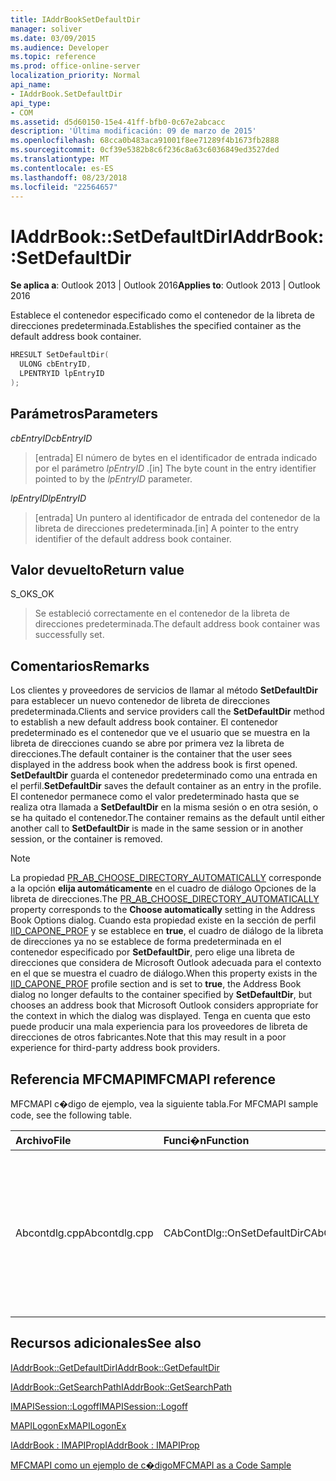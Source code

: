 ```yaml
---
title: IAddrBookSetDefaultDir
manager: soliver
ms.date: 03/09/2015
ms.audience: Developer
ms.topic: reference
ms.prod: office-online-server
localization_priority: Normal
api_name:
- IAddrBook.SetDefaultDir
api_type:
- COM
ms.assetid: d5d60150-15e4-41ff-bfb0-0c67e2abcacc
description: 'Última modificación: 09 de marzo de 2015'
ms.openlocfilehash: 68cca0b483aca91001f8ee71289f4b1673fb2888
ms.sourcegitcommit: 0cf39e5382b8c6f236c8a63c6036849ed3527ded
ms.translationtype: MT
ms.contentlocale: es-ES
ms.lasthandoff: 08/23/2018
ms.locfileid: "22564657"
---
```

# <a name="iaddrbooksetdefaultdir"></a><span data-ttu-id="58d3f-103">IAddrBook::SetDefaultDir</span><span class="sxs-lookup"><span data-stu-id="58d3f-103">IAddrBook::SetDefaultDir</span></span>

  
  
<span data-ttu-id="58d3f-104">**Se aplica a**: Outlook 2013 | Outlook 2016</span><span class="sxs-lookup"><span data-stu-id="58d3f-104">**Applies to**: Outlook 2013 | Outlook 2016</span></span> 
  
<span data-ttu-id="58d3f-105">Establece el contenedor especificado como el contenedor de la libreta de direcciones predeterminada.</span><span class="sxs-lookup"><span data-stu-id="58d3f-105">Establishes the specified container as the default address book container.</span></span>
  
```cpp
HRESULT SetDefaultDir(
  ULONG cbEntryID,
  LPENTRYID lpEntryID
);
```

## <a name="parameters"></a><span data-ttu-id="58d3f-106">Parámetros</span><span class="sxs-lookup"><span data-stu-id="58d3f-106">Parameters</span></span>

 <span data-ttu-id="58d3f-107">_cbEntryID_</span><span class="sxs-lookup"><span data-stu-id="58d3f-107">_cbEntryID_</span></span>
  
> <span data-ttu-id="58d3f-108">[entrada] El número de bytes en el identificador de entrada indicado por el parámetro _lpEntryID_ .</span><span class="sxs-lookup"><span data-stu-id="58d3f-108">[in] The byte count in the entry identifier pointed to by the  _lpEntryID_ parameter.</span></span> 
    
 <span data-ttu-id="58d3f-109">_lpEntryID_</span><span class="sxs-lookup"><span data-stu-id="58d3f-109">_lpEntryID_</span></span>
  
> <span data-ttu-id="58d3f-110">[entrada] Un puntero al identificador de entrada del contenedor de la libreta de direcciones predeterminada.</span><span class="sxs-lookup"><span data-stu-id="58d3f-110">[in] A pointer to the entry identifier of the default address book container.</span></span>
    
## <a name="return-value"></a><span data-ttu-id="58d3f-111">Valor devuelto</span><span class="sxs-lookup"><span data-stu-id="58d3f-111">Return value</span></span>

<span data-ttu-id="58d3f-112">S_OK</span><span class="sxs-lookup"><span data-stu-id="58d3f-112">S_OK</span></span> 
  
> <span data-ttu-id="58d3f-113">Se estableció correctamente en el contenedor de la libreta de direcciones predeterminada.</span><span class="sxs-lookup"><span data-stu-id="58d3f-113">The default address book container was successfully set.</span></span>
    
## <a name="remarks"></a><span data-ttu-id="58d3f-114">Comentarios</span><span class="sxs-lookup"><span data-stu-id="58d3f-114">Remarks</span></span>

<span data-ttu-id="58d3f-115">Los clientes y proveedores de servicios de llamar al método **SetDefaultDir** para establecer un nuevo contenedor de libreta de direcciones predeterminada.</span><span class="sxs-lookup"><span data-stu-id="58d3f-115">Clients and service providers call the **SetDefaultDir** method to establish a new default address book container.</span></span> <span data-ttu-id="58d3f-116">El contenedor predeterminado es el contenedor que ve el usuario que se muestra en la libreta de direcciones cuando se abre por primera vez la libreta de direcciones.</span><span class="sxs-lookup"><span data-stu-id="58d3f-116">The default container is the container that the user sees displayed in the address book when the address book is first opened.</span></span> <span data-ttu-id="58d3f-117">**SetDefaultDir** guarda el contenedor predeterminado como una entrada en el perfil.</span><span class="sxs-lookup"><span data-stu-id="58d3f-117">**SetDefaultDir** saves the default container as an entry in the profile.</span></span> <span data-ttu-id="58d3f-118">El contenedor permanece como el valor predeterminado hasta que se realiza otra llamada a **SetDefaultDir** en la misma sesión o en otra sesión, o se ha quitado el contenedor.</span><span class="sxs-lookup"><span data-stu-id="58d3f-118">The container remains as the default until either another call to **SetDefaultDir** is made in the same session or in another session, or the container is removed.</span></span> 
  
> [!NOTE]
> <span data-ttu-id="58d3f-119">La propiedad [PR_AB_CHOOSE_DIRECTORY_AUTOMATICALLY](pidtagaddressbookchoosedirectoryautomatically-canonical-property.md) corresponde a la opción **elija automáticamente** en el cuadro de diálogo Opciones de la libreta de direcciones.</span><span class="sxs-lookup"><span data-stu-id="58d3f-119">The [PR_AB_CHOOSE_DIRECTORY_AUTOMATICALLY](pidtagaddressbookchoosedirectoryautomatically-canonical-property.md) property corresponds to the **Choose automatically** setting in the Address Book Options dialog.</span></span> <span data-ttu-id="58d3f-120">Cuando esta propiedad existe en la sección de perfil [IID_CAPONE_PROF](http://msdn.microsoft.com/library/281aabc3-9656-299c-4c78-7733dc71050a%28Office.15%29.aspx) y se establece en **true**, el cuadro de diálogo de la libreta de direcciones ya no se establece de forma predeterminada en el contenedor especificado por **SetDefaultDir**, pero elige una libreta de direcciones que considera de Microsoft Outlook adecuada para el contexto en el que se muestra el cuadro de diálogo.</span><span class="sxs-lookup"><span data-stu-id="58d3f-120">When this property exists in the [IID_CAPONE_PROF](http://msdn.microsoft.com/library/281aabc3-9656-299c-4c78-7733dc71050a%28Office.15%29.aspx) profile section and is set to **true**, the Address Book dialog no longer defaults to the container specified by **SetDefaultDir**, but chooses an address book that Microsoft Outlook considers appropriate for the context in which the dialog was displayed.</span></span> <span data-ttu-id="58d3f-121">Tenga en cuenta que esto puede producir una mala experiencia para los proveedores de libreta de direcciones de otros fabricantes.</span><span class="sxs-lookup"><span data-stu-id="58d3f-121">Note that this may result in a poor experience for third-party address book providers.</span></span> 
  
## <a name="mfcmapi-reference"></a><span data-ttu-id="58d3f-122">Referencia MFCMAPI</span><span class="sxs-lookup"><span data-stu-id="58d3f-122">MFCMAPI reference</span></span>

<span data-ttu-id="58d3f-123">MFCMAPI c�digo de ejemplo, vea la siguiente tabla.</span><span class="sxs-lookup"><span data-stu-id="58d3f-123">For MFCMAPI sample code, see the following table.</span></span>
  
|<span data-ttu-id="58d3f-124">**Archivo**</span><span class="sxs-lookup"><span data-stu-id="58d3f-124">**File**</span></span>|<span data-ttu-id="58d3f-125">**Funci�n**</span><span class="sxs-lookup"><span data-stu-id="58d3f-125">**Function**</span></span>|<span data-ttu-id="58d3f-126">**Comentario**</span><span class="sxs-lookup"><span data-stu-id="58d3f-126">**Comment**</span></span>|
|:-----|:-----|:-----|
|<span data-ttu-id="58d3f-127">Abcontdlg.cpp</span><span class="sxs-lookup"><span data-stu-id="58d3f-127">Abcontdlg.cpp</span></span>  <br/> |<span data-ttu-id="58d3f-128">CAbContDlg::OnSetDefaultDir</span><span class="sxs-lookup"><span data-stu-id="58d3f-128">CAbContDlg::OnSetDefaultDir</span></span>  <br/> |<span data-ttu-id="58d3f-129">MFCMAPI usa el método **SetDefaultDir** para realizar el contenedor de la libreta de direcciones especificado en el valor predeterminado uno.</span><span class="sxs-lookup"><span data-stu-id="58d3f-129">MFCMAPI uses the **SetDefaultDir** method to make the specified address book container the default one.</span></span>  <br/> |
   
## <a name="see-also"></a><span data-ttu-id="58d3f-130">Recursos adicionales</span><span class="sxs-lookup"><span data-stu-id="58d3f-130">See also</span></span>



[<span data-ttu-id="58d3f-131">IAddrBook::GetDefaultDir</span><span class="sxs-lookup"><span data-stu-id="58d3f-131">IAddrBook::GetDefaultDir</span></span>](iaddrbook-getdefaultdir.md)
  
[<span data-ttu-id="58d3f-132">IAddrBook::GetSearchPath</span><span class="sxs-lookup"><span data-stu-id="58d3f-132">IAddrBook::GetSearchPath</span></span>](iaddrbook-getsearchpath.md)
  
[<span data-ttu-id="58d3f-133">IMAPISession::Logoff</span><span class="sxs-lookup"><span data-stu-id="58d3f-133">IMAPISession::Logoff</span></span>](imapisession-logoff.md)
  
[<span data-ttu-id="58d3f-134">MAPILogonEx</span><span class="sxs-lookup"><span data-stu-id="58d3f-134">MAPILogonEx</span></span>](mapilogonex.md)
  
[<span data-ttu-id="58d3f-135">IAddrBook : IMAPIProp</span><span class="sxs-lookup"><span data-stu-id="58d3f-135">IAddrBook : IMAPIProp</span></span>](iaddrbookimapiprop.md)


[<span data-ttu-id="58d3f-136">MFCMAPI como un ejemplo de c�digo</span><span class="sxs-lookup"><span data-stu-id="58d3f-136">MFCMAPI as a Code Sample</span></span>](mfcmapi-as-a-code-sample.md)

